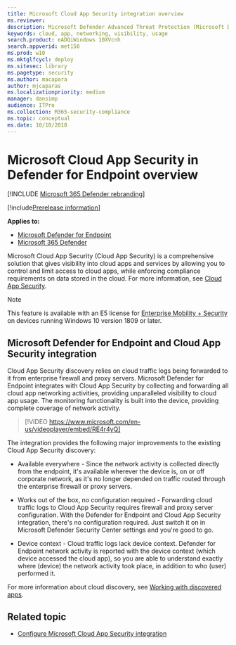 ```yaml
---
title: Microsoft Cloud App Security integration overview
ms.reviewer: 
description: Microsoft Defender Advanced Threat Protection (Microsoft Defender ATP) integrates with Cloud App Security by forwarding all cloud app networking activities.
keywords: cloud, app, networking, visibility, usage
search.product: eADQiWindows 10XVcnh
search.appverid: met150
ms.prod: w10
ms.mktglfcycl: deploy
ms.sitesec: library
ms.pagetype: security
ms.author: macapara
author: mjcaparas
ms.localizationpriority: medium
manager: dansimp
audience: ITPro
ms.collection: M365-security-compliance 
ms.topic: conceptual
ms.date: 10/18/2018
---
```


# Microsoft Cloud App Security in Defender for Endpoint overview

[!INCLUDE [Microsoft 365 Defender rebranding](../../includes/microsoft-defender.md)]

[!include[Prerelease information](../../includes/prerelease.md)]

**Applies to:**
- [Microsoft Defender for Endpoint](https://go.microsoft.com/fwlink/p/?linkid=2146631)
- [Microsoft 365 Defender](https://go.microsoft.com/fwlink/?linkid=2118804)

Microsoft Cloud App Security (Cloud App Security) is a comprehensive solution that gives visibility into cloud apps and services by allowing you to control and limit access to cloud apps, while enforcing compliance requirements on data stored in the cloud. For more information, see [Cloud App Security](https://docs.microsoft.com/cloud-app-security/what-is-cloud-app-security).

>[!NOTE]
>This feature is available with an E5 license for [Enterprise Mobility + Security](https://www.microsoft.com/cloud-platform/enterprise-mobility-security) on devices running Windows 10 version 1809 or later.

## Microsoft Defender for Endpoint and Cloud App Security integration 

Cloud App Security discovery relies on cloud traffic logs being forwarded to it from enterprise firewall and proxy servers. Microsoft Defender for Endpoint integrates with Cloud App Security by collecting and forwarding all cloud app networking activities, providing unparalleled visibility to cloud app usage. The monitoring functionality is built into the device, providing complete coverage of network activity.

> [!VIDEO https://www.microsoft.com/en-us/videoplayer/embed/RE4r4yQ]


The integration provides the following major improvements to the existing Cloud App Security discovery: 

- Available everywhere - Since the network activity is collected directly from the endpoint, it's available wherever the device is, on or off corporate network, as it's no longer depended on traffic routed through the enterprise firewall or proxy servers. 

- Works out of the box, no configuration required - Forwarding cloud traffic logs to Cloud App Security requires firewall and proxy server configuration. With the Defender for Endpoint and Cloud App Security integration, there's no configuration required. Just switch it on in Microsoft Defender Security Center settings and you're good to go. 

- Device context - Cloud traffic logs lack device context. Defender for Endpoint network activity is reported with the device context (which device accessed the cloud app), so you are able to understand exactly where (device) the network activity took place, in addition to who (user) performed it. 

For more information about cloud discovery, see [Working with discovered apps](https://docs.microsoft.com/cloud-app-security/discovered-apps).

## Related topic

- [Configure Microsoft Cloud App Security integration](microsoft-cloud-app-security-config.md)
